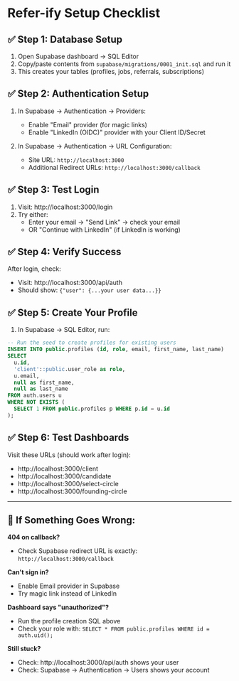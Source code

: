 # Refer-ify Setup Checklist

## ✅ Step 1: Database Setup
1. Open Supabase dashboard → SQL Editor
2. Copy/paste contents from `supabase/migrations/0001_init.sql` and run it
3. This creates your tables (profiles, jobs, referrals, subscriptions)

## ✅ Step 2: Authentication Setup
1. In Supabase → Authentication → Providers:
   - Enable "Email" provider (for magic links)
   - Enable "LinkedIn (OIDC)" provider with your Client ID/Secret

2. In Supabase → Authentication → URL Configuration:
   - Site URL: `http://localhost:3000`
   - Additional Redirect URLs: `http://localhost:3000/callback`

## ✅ Step 3: Test Login
1. Visit: http://localhost:3000/login
2. Try either:
   - Enter your email → "Send Link" → check your email
   - OR "Continue with LinkedIn" (if LinkedIn is working)

## ✅ Step 4: Verify Success
After login, check:
- Visit: http://localhost:3000/api/auth
- Should show: `{"user": {...your user data...}}`

## ✅ Step 5: Create Your Profile
1. In Supabase → SQL Editor, run:
```sql
-- Run the seed to create profiles for existing users
INSERT INTO public.profiles (id, role, email, first_name, last_name)
SELECT 
  u.id,
  'client'::public.user_role as role,
  u.email,
  null as first_name,
  null as last_name
FROM auth.users u
WHERE NOT EXISTS (
  SELECT 1 FROM public.profiles p WHERE p.id = u.id
);
```

## ✅ Step 6: Test Dashboards
Visit these URLs (should work after login):
- http://localhost:3000/client
- http://localhost:3000/candidate
- http://localhost:3000/select-circle
- http://localhost:3000/founding-circle

---

## 🚨 If Something Goes Wrong:

**404 on callback?**
- Check Supabase redirect URL is exactly: `http://localhost:3000/callback`

**Can't sign in?**
- Enable Email provider in Supabase
- Try magic link instead of LinkedIn

**Dashboard says "unauthorized"?**
- Run the profile creation SQL above
- Check your role with: `SELECT * FROM public.profiles WHERE id = auth.uid();`

**Still stuck?**
- Check: http://localhost:3000/api/auth shows your user
- Check: Supabase → Authentication → Users shows your account
